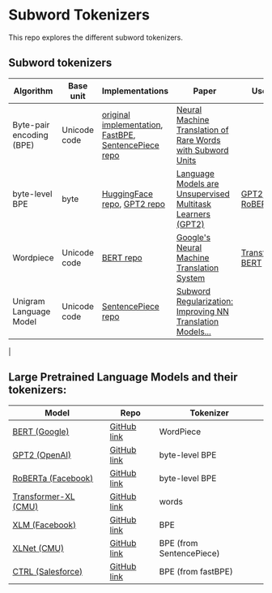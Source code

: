 # Subword Tokenizers

This repo explores the different subword tokenizers.

## Subword tokenizers

| Algorithm | Base unit | Implementations | Paper |Used by|
|-----------|-----------|--------|-------|------|
|Byte-pair encoding (BPE)|Unicode code|[original implementation](https://github.com/rsennrich/subword-nmt), [FastBPE](https://github.com/glample/fastBPE), [SentencePiece repo](https://github.com/google/sentencepiece)|[Neural Machine Translation of Rare Words with Subword Units](https://arxiv.org/pdf/1508.07909.pdf)|
|byte-level BPE|byte|[HuggingFace repo](https://huggingface.co/transformers/_modules/transformers/tokenization_gpt2.html#GPT2Tokenizer), [GPT2 repo](https://github.com/openai/gpt-2/blob/master/src/encoder.py)|[Language Models are Unsupervised Multitask Learners (GPT2)](https://d4mucfpksywv.cloudfront.net/better-language-models/language-models.pdf)|[GPT2](https://d4mucfpksywv.cloudfront.net/better-language-models/language-models.pdf), [RoBERTa](https://arxiv.org/pdf/1907.11692)
|Wordpiece|Unicode code| [BERT repo](https://github.com/google-research/bert/blob/d66a146741588fb208450bde15aa7db143baaa69/tokenization.py) | [Google's Neural Machine Translation System](https://arxiv.org/pdf/1609.08144.pdf)| [Transformers](https://arxiv.org/pdf/1706.03762.pdf), [BERT](https://arxiv.org/pdf/1810.04805.pdf)|
| Unigram Language Model | Unicode code | [SentencePiece repo](https://github.com/google/sentencepiece)| [Subword Regularization: Improving NN Translation Models...](https://arxiv.org/pdf/1804.10959.pdf)| |
|

## Large Pretrained Language Models and their tokenizers:

| Model | Repo | Tokenizer | 
|-------|------|-----------|
|[BERT (Google)](https://arxiv.org/pdf/1810.04805.pdf)|[GitHub link](https://github.com/google-research/bert) | WordPiece |
|[GPT2 (OpenAI)](https://d4mucfpksywv.cloudfront.net/better-language-models/language-models.pdf)|[GitHub link](https://github.com/openai/gpt-2)|byte-level BPE|
|[RoBERTa (Facebook)](https://arxiv.org/pdf/1907.11692)|[GitHub link](https://github.com/pytorch/fairseq/blob/master/examples/roberta/README.md)|byte-level BPE|
|[Transformer-XL (CMU)](https://arxiv.org/pdf/1901.02860.pdf)| [GitHub link](https://github.com/kimiyoung/transformer-xl)| words |
|[XLM (Facebook)](https://arxiv.org/pdf/1901.07291.pdf)|[GitHub link](https://github.com/facebookresearch/XLM)|BPE |
|[XLNet (CMU)](https://arxiv.org/pdf/1906.08237.pdf)|[GitHub link](https://github.com/zihangdai/xlnet)|BPE (from SentencePiece)|
|[CTRL (Salesforce)](https://arxiv.org/pdf/1909.05858.pdf)|[GitHub link](https://github.com/salesforce/ctrl)| BPE (from fastBPE)

